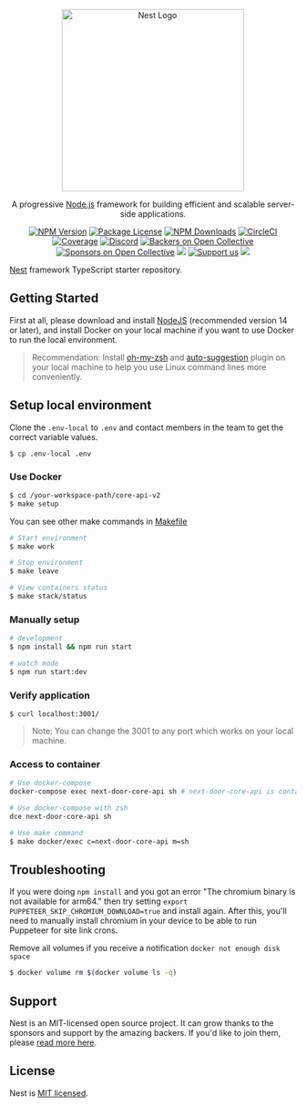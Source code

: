 <p align="center">
  <a href="http://nestjs.com/" target="blank"><img src="https://nestjs.com/img/logo_text.svg" width="320" alt="Nest Logo" /></a>
</p>

[circleci-image]: https://img.shields.io/circleci/build/github/nestjs/nest/master?token=abc123def456
[circleci-url]: https://circleci.com/gh/nestjs/nest

  <p align="center">A progressive <a href="http://nodejs.org" target="_blank">Node.js</a> framework for building efficient and scalable server-side applications.</p>
    <p align="center">
<a href="https://www.npmjs.com/~nestjscore" target="_blank"><img src="https://img.shields.io/npm/v/@nestjs/core.svg" alt="NPM Version" /></a>
<a href="https://www.npmjs.com/~nestjscore" target="_blank"><img src="https://img.shields.io/npm/l/@nestjs/core.svg" alt="Package License" /></a>
<a href="https://www.npmjs.com/~nestjscore" target="_blank"><img src="https://img.shields.io/npm/dm/@nestjs/common.svg" alt="NPM Downloads" /></a>
<a href="https://circleci.com/gh/nestjs/nest" target="_blank"><img src="https://img.shields.io/circleci/build/github/nestjs/nest/master" alt="CircleCI" /></a>
<a href="https://coveralls.io/github/nestjs/nest?branch=master" target="_blank"><img src="https://coveralls.io/repos/github/nestjs/nest/badge.svg?branch=master#9" alt="Coverage" /></a>
<a href="https://discord.gg/G7Qnnhy" target="_blank"><img src="https://img.shields.io/badge/discord-online-brightgreen.svg" alt="Discord"/></a>
<a href="https://opencollective.com/nest#backer" target="_blank"><img src="https://opencollective.com/nest/backers/badge.svg" alt="Backers on Open Collective" /></a>
<a href="https://opencollective.com/nest#sponsor" target="_blank"><img src="https://opencollective.com/nest/sponsors/badge.svg" alt="Sponsors on Open Collective" /></a>
  <a href="https://paypal.me/kamilmysliwiec" target="_blank"><img src="https://img.shields.io/badge/Donate-PayPal-ff3f59.svg"/></a>
    <a href="https://opencollective.com/nest#sponsor"  target="_blank"><img src="https://img.shields.io/badge/Support%20us-Open%20Collective-41B883.svg" alt="Support us"></a>
  <a href="https://twitter.com/nestframework" target="_blank"><img src="https://img.shields.io/twitter/follow/nestframework.svg?style=social&label=Follow"></a>
</p>
  <!--[![Backers on Open Collective](https://opencollective.com/nest/backers/badge.svg)](https://opencollective.com/nest#backer)
  [![Sponsors on Open Collective](https://opencollective.com/nest/sponsors/badge.svg)](https://opencollective.com/nest#sponsor)-->


[Nest](https://github.com/nestjs/nest) framework TypeScript starter repository.

## Getting Started

First at all, please download and install [NodeJS](https://nodejs.org/en/download/) (recommended version 14 or later), and install Docker on your local machine if you want to use Docker to run the local environment.



> Recommendation: Install [oh-my-zsh](https://github.com/ohmyzsh/ohmyzsh) and [auto-suggestion](https://github.com/zsh-users/zsh-autosuggestions/blob/master/INSTALL.md) plugin on your local machine to help you use Linux command lines more conveniently.

## Setup local environment

Clone the `.env-local` to `.env` and contact members in the team to get the correct variable values.

```
$ cp .env-local .env
```

### Use Docker

```sh
$ cd /your-workspace-path/core-api-v2
$ make setup
```

You can see other make commands in [Makefile](./Makefile)

```sh
# Start environment
$ make work

# Stop environment
$ make leave

# View containers status
$ make stack/status
```

### Manually setup

```bash
# development
$ npm install && npm run start

# watch mode
$ npm run start:dev
```

### Verify application

```
$ curl localhost:3001/
```

> Note: You can change the 3001 to any port which works on your local machine.

### Access to container

```sh
# Use docker-compose
docker-compose exec next-door-core-api sh # next-door-core-api is container name

# Use docker-compose with zsh
dce next-door-core-api sh

# Use make command
$ make docker/exec c=next-door-core-api m=sh
```


## Troubleshooting

If you were doing `npm install` and you got an error "The chromium binary is not available for arm64." then try setting `export PUPPETEER_SKIP_CHROMIUM_DOWNLOAD=true` and install again. After this, you'll need to manually install chromium in your device to be able to run Puppeteer for site link crons.

Remove all volumes if you receive a notification `docker not enough disk space` 

```sh
$ docker volume rm $(docker volume ls -q)
```

## Support

Nest is an MIT-licensed open source project. It can grow thanks to the sponsors and support by the amazing backers. If you'd like to join them, please [read more here](https://docs.nestjs.com/support).

## License

Nest is [MIT licensed](LICENSE).


